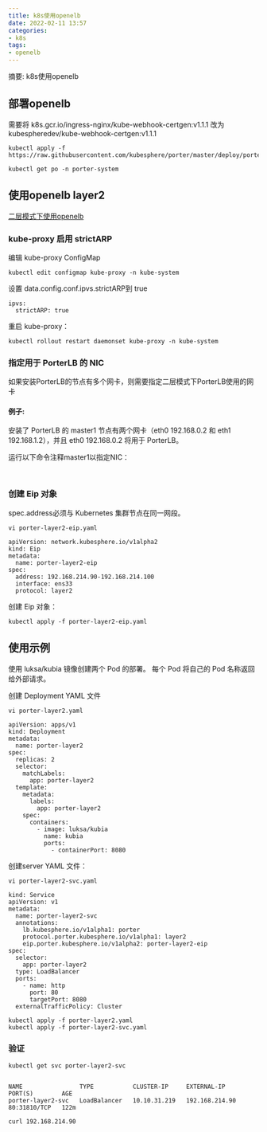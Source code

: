 ```yaml
---
title: k8s使用openelb
date: 2022-02-11 13:57
categories:
- k8s
tags:
- openelb
---
```

  
  
摘要: k8s使用openelb
<!-- more -->



## 部署openelb

需要将 k8s.gcr.io/ingress-nginx/kube-webhook-certgen:v1.1.1 改为  kubespheredev/kube-webhook-certgen:v1.1.1
```
kubectl apply -f https://raw.githubusercontent.com/kubesphere/porter/master/deploy/porter.yaml
```
```
kubectl get po -n porter-system
```

## 使用openelb layer2


[二层模式下使用openelb](https://openelb.github.io/docs/getting-started/usage/use-porter-in-layer-2-mode/)

### kube-proxy 启用 strictARP
编辑 kube-proxy ConfigMap
```
kubectl edit configmap kube-proxy -n kube-system
```

设置 data.config.conf.ipvs.strictARP到 true
```
ipvs:
  strictARP: true
```

重启 kube-proxy：
```
kubectl rollout restart daemonset kube-proxy -n kube-system
```

### 指定用于 PorterLB 的 NIC

如果安装PorterLB的节点有多个网卡，则需要指定二层模式下PorterLB使用的网卡

#### 例子:
安装了 PorterLB 的 master1 节点有两个网卡（eth0 192.168.0.2 和 eth1 192.168.1.2），并且 eth0 192.168.0.2 将用于 PorterLB。

运行以下命令注释master1以指定NIC：
```


```

### 创建 Eip 对象

spec.address必须与 Kubernetes 集群节点在同一网段。 

```
vi porter-layer2-eip.yaml

apiVersion: network.kubesphere.io/v1alpha2
kind: Eip
metadata:
  name: porter-layer2-eip
spec:
  address: 192.168.214.90-192.168.214.100
  interface: ens33
  protocol: layer2
```

创建 Eip 对象：
```
kubectl apply -f porter-layer2-eip.yaml
```

## 使用示例

使用 luksa/kubia 镜像创建两个 Pod 的部署。 每个 Pod 将自己的 Pod 名称返回给外部请求。 

创建 Deployment  YAML 文件
```
vi porter-layer2.yaml

apiVersion: apps/v1
kind: Deployment
metadata:
  name: porter-layer2
spec:
  replicas: 2
  selector:
    matchLabels:
      app: porter-layer2
  template:
    metadata:
      labels:
        app: porter-layer2
    spec:
      containers:
        - image: luksa/kubia
          name: kubia
          ports:
            - containerPort: 8080
```

创建server YAML 文件：

```
vi porter-layer2-svc.yaml

kind: Service
apiVersion: v1
metadata:
  name: porter-layer2-svc
  annotations:
    lb.kubesphere.io/v1alpha1: porter
    protocol.porter.kubesphere.io/v1alpha1: layer2
    eip.porter.kubesphere.io/v1alpha2: porter-layer2-eip
spec:
  selector:
    app: porter-layer2
  type: LoadBalancer
  ports:
    - name: http
      port: 80
      targetPort: 8080
  externalTrafficPolicy: Cluster
```


```
kubectl apply -f porter-layer2.yaml
kubectl apply -f porter-layer2-svc.yaml
```

### 验证
```
kubectl get svc porter-layer2-svc


NAME                TYPE           CLUSTER-IP     EXTERNAL-IP      PORT(S)        AGE
porter-layer2-svc   LoadBalancer   10.10.31.219   192.168.214.90   80:31810/TCP   122m

```

```
curl 192.168.214.90
```




